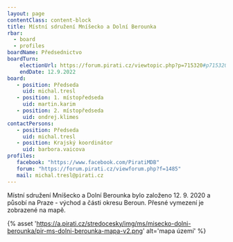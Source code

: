```yaml
---
layout: page
contentClass: content-block
title: Místní sdružení Mníšecko a Dolní Berounka
rbar:
  - board
  - profiles
boardName: Předsednictvo
boardTurn:
    electionUrl: https://forum.pirati.cz/viewtopic.php?p=715320#p715320
    endDate: 12.9.2022
board:
   - position: Předseda
     uid: michal.tresl
   - position: 1. místopředseda
     uid: martin.karim
   - position: 2. místopředseda
     uid: ondrej.klimes
contactPersons:
   - position: Předseda
     uid: michal.tresl
   - position: Krajský koordinátor
     uid: barbora.vaicova
profiles:
   facebook: "https://www.facebook.com/PiratiMDB"
   forum: "https://forum.pirati.cz/viewforum.php?f=1485"
   mail: michal.tresl@pirati.cz
---
```


Místní sdružení Mníšecko a Dolní Berounka bylo založeno 12. 9. 2020 a působí na Praze - východ a části okresu Beroun. Přesné vymezení je zobrazené na mapě. 

{% asset 'https://a.pirati.cz/stredocesky/img/ms/misecko-dolni-berounka/pir-ms-dolni-berounka-mapa-v2.png' alt='mapa území' %}

